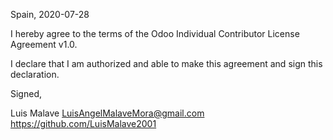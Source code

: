 Spain, 2020-07-28

I hereby agree to the terms of the Odoo Individual Contributor License
Agreement v1.0.

I declare that I am authorized and able to make this agreement and sign this
declaration.

Signed,

Luis Malave LuisAngelMalaveMora@gmail.com https://github.com/LuisMalave2001